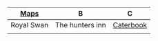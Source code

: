 | <a href="https://www.google.com/maps/@50.7882414,-1.0715136,14z?entry=ttu)" target="_blank">Maps</a>| B  | C |
| :------: | :------: | :------: |
| Royal Swan| The hunters inn   | <a href="https://Google.com" target="_blank">Caterbook</a>   |
|    |   |  |
